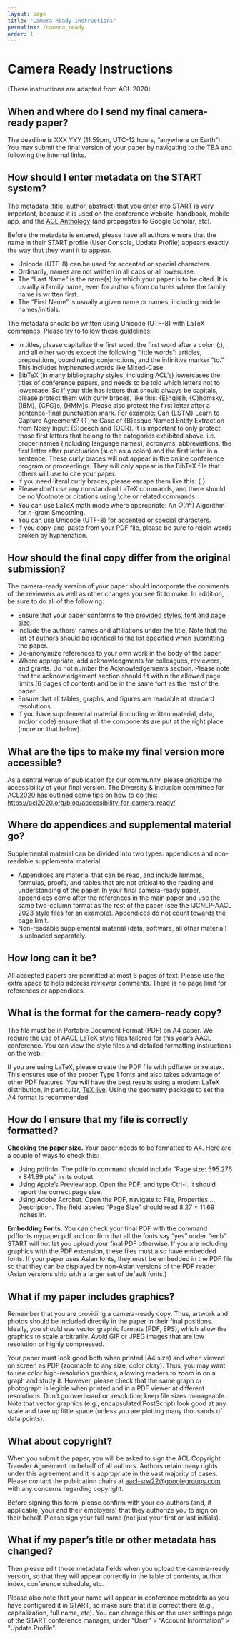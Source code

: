 ```yaml
---
layout: page
title: "Camera Ready Instructions"
permalink: /camera_ready
order: 1
---
```


# Camera Ready Instructions

(These instructions are adapted from ACL 2020).

## When and where do I send my final camera-ready paper?

The deadline is XXX YYY (11:59pm, UTC-12 hours, “anywhere on Earth”).
You may submit the final version of your paper by navigating to the TBA <!--[IJCNLP-AACL 2020 SRW START login](https://www.softconf.com/aacl-ijcnlp2020/SRW/)--> and following the internal links.

## How should I enter metadata on the START system?

The metadata (title, author, abstract) that you enter into START is very important, because it is used on the conference website, handbook, mobile app, and the [ACL Anthology](https://www.aclweb.org/anthology/) (and propagates to Google Scholar, etc).

Before the metadata is entered, please have all authors ensure that the name in their START profile (User Console, Update Profile) appears exactly the way that they want it to appear.

- Unicode (UTF-8) can be used for accented or special characters.
- Ordinarily, names are not written in all caps or all lowercase.
- The “Last Name” is the name(s) by which your paper is to be cited. It is usually a family name, even for authors from cultures where the family name is written first.
- The “First Name” is usually a given name or names, including middle names/initials.

The metadata should be written using Unicode (UTF-8) with LaTeX commands. Please try to follow these guidelines:

- In titles, please capitalize the first word, the first word after a colon (:), and all other words except the following “little words”: articles, prepositions, coordinating conjunctions, and the infinitive marker “to.” This includes hyphenated words like Mixed-Case.
- BibTeX (in many bibliography styles, including ACL’s) lowercases the titles of conference papers, and needs to be told which letters not to lowercase. So if your title has letters that should always be capitals, please protect them with curly braces, like this: {E}nglish, {C}homsky, {IBM}, {CFG}s, {HMM}s. Please also protect the first letter after a sentence-final punctuation mark. For example: Can {LSTM} Learn to Capture Agreement? {T}he Case of {B}asque Named Entity Extraction from Noisy Input: {S}peech and {OCR}. It is important to only protect those first letters that belong to the categories exhibited above, i.e. proper names (including language names), acronyms, abbreviations, the first letter after punctuation (such as a colon) and the first letter in a sentence. These curly braces will not appear in the online conference program or proceedings. They will only appear in the BibTeX file that others will use to cite your paper.
- If you need literal curly braces, please escape them like this: { }
- Please don’t use any nonstandard LaTeX commands, and there should be no \footnote or citations using \cite or related commands.
- You can use LaTeX math mode where appropriate: An $O(n^2)$ Algorithm for $n$-gram Smoothing.
- You can use Unicode (UTF-8) for accented or special characters.
- If you copy-and-paste from your PDF file, please be sure to rejoin words broken by hyphenation.

## How should the final copy differ from the original submission?

The camera-ready version of your paper should incorporate the comments of the reviewers as well as other changes you see fit to make. In addition, be sure to do all of the following:

- Ensure that your paper conforms to the [provided styles, font and page size](http://www.ijcnlp-aacl2023.org/).
- Include the authors’ names and affiliations under the title. Note that the list of authors should be identical to the list specified when submitting the paper.
- De-anonymize references to your own work in the body of the paper.
- Where appropriate, add acknowledgments for colleagues, reviewers, and grants. Do not number the Acknowledgements section. Please note that the acknowledgement section should fit within the allowed page limits (6 pages of content) and be in the same font as the rest of the paper.
- Ensure that all tables, graphs, and figures are readable at standard resolutions.
- If you have supplemental material (including written material, data, and/or code) ensure that all the components are put at the right place (more on that below).

## What are the tips to make my final version more accessible?

As a central venue of publication for our community, please prioritize the accessibility of your final version. The Diversity & Inclusion committee for ACL2020 has outlined some tips on how to do this:
https://acl2020.org/blog/accessibility-for-camera-ready/

<!--In addition, the D&I chairs for IJCNLP-AACL 2020 SRW are working with Grammarly to help authors improve their writing.
They have a form for authors to fill in if they need some assistance, which is available [here](https://forms.office.com/Pages/ResponsePage.aspx?id=DQSIkWdsW0yxEjajBLZtrQAAAAAAAAAAAAO__Qqi6BNUMVRRQjlPSUxaQUgwRE5FSkFIR01OT1FHTy4u).
You can contact them via emails <a href="mailto: xiangyuduan@suda.edu.cn">xiangyuduan@suda.edu.cn</a> and <a href="mailto: tirthankar.slg@gmail.com">tirthankar.slg@gmail.com</a> for more details.-->

## Where do appendices and supplemental material go?

Supplemental material can be divided into two types: appendices and non-readable supplemental material.

- Appendices are material that can be read, and include lemmas, formulas, proofs, and tables that are not critical to the reading and understanding of the paper. In your final camera-ready paper, appendices come after the references in the main paper and use the same two-column format as the rest of the paper (see the IJCNLP-AACL 2023 style files for an example). Appendices do not count towards the page limit.
- Non-readable supplemental material (data, software, all other material) is uploaded separately.

## How long can it be?

All accepted papers are permitted at most 6 pages of text. Please use the extra space to help address reviewer comments.
There is no page limit for references or appendices.

## What is the format for the camera-ready copy?

The file must be in Portable Document Format (PDF) on A4 paper.
We require the use of AACL LaTeX style files <!--[LaTeX style files](http://aacl2020.org/downloads/aacl-ijcnlp2020-templates.zip) or [Microsoft Word Style files](http://aacl2020.org/downloads/aacl-ijcnlp2020.docx)--> tailored for this year’s AACL conference.
You can view the style files and detailed formatting instructions on the web.

If you are using LaTeX, please create the PDF file with pdflatex or xelatex.
This ensures use of the proper Type 1 fonts and also takes advantage of other PDF features.
You will have the best results using a modern LaTeX distribution, in particular, [TeX live](http://www.tug.org/texlive/).
Using the geometry package to set the A4 format is recommended.

## How do I ensure that my file is correctly formatted?

**Checking the paper size.** Your paper needs to be formatted to A4. Here are a couple of ways to check this:

- Using pdfinfo. The pdfinfo command should include “Page size: 595.276 x 841.89 pts” in its output.
- Using Apple’s Preview.app. Open the PDF, and type Ctrl-I. It should report the correct page size.
- Using Adobe Acrobat. Open the PDF, navigate to File, Properties…, Description. The field labeled “Page Size” should read 8.27 × 11.69 inches in.

**Embedding Fonts.** You can check your final PDF with the command pdffonts mypaper.pdf and confirm that all the fonts say “yes” under “emb”. START will not let you upload your final PDF otherwise. If you are including graphics with the PDF extension, these files must also have embedded fonts. If your paper uses Asian fonts, they must be embedded in the PDF file so that they can be displayed by non-Asian versions of the PDF reader (Asian versions ship with a larger set of default fonts.)

## What if my paper includes graphics?

Remember that you are providing a camera-ready copy. Thus, artwork and photos should be included directly in the paper in their final positions. Ideally, you should use vector graphic formats (PDF, EPS), which allow the graphics to scale arbitrarily. Avoid GIF or JPEG images that are low resolution or highly compressed.

Your paper must look good both when printed (A4 size) and when viewed on screen as PDF (zoomable to any size, color okay). Thus, you may want to use color high-resolution graphics, allowing readers to zoom in on a graph and study it. However, please check that the same graph or photograph is legible when printed and in a PDF viewer at different resolutions. Don’t go overboard on resolution; keep file sizes manageable. Note that vector graphics (e.g., encapsulated PostScript) look good at any scale and take up little space (unless you are plotting many thousands of data points).

## What about copyright?

When you submit the paper, you will be asked to sign the ACL Copyright Transfer Agreement on behalf of all authors.
Authors retain many rights under this agreement and it is appropriate in the vast majority of cases.
Please contact the publication chairs at <a href="mailto: aacl-srw22@googlegroups.com">aacl-srw22@googlegroups.com</a> with any concerns regarding copyright.

Before signing this form, please confirm with your co-authors (and, if applicable, your and their employers) that they authorize you to sign on their behalf. Please sign your full name (not just your first or last initials).

## What if my paper’s title or other metadata has changed?

Then please edit those metadata fields when you upload the camera-ready version, so that they will appear correctly in the table of contents, author index, conference schedule, etc.

Please also note that your name will appear in conference metadata as you have configured it in START, so make sure that it is correct there (e.g., capitalization, full name, etc). You can change this on the user settings page of the START conference manager, under “User” > “Account Information” > “Update Profile”.
